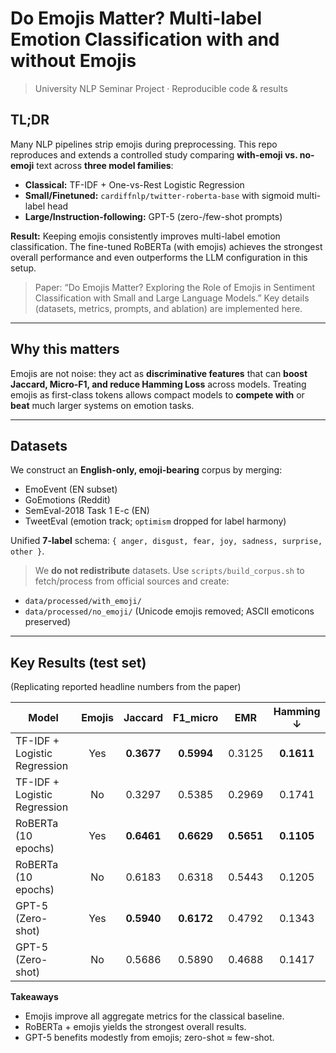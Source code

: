  # Do Emojis Matter? Multi-label Emotion Classification with and without Emojis

> University NLP Seminar Project · Reproducible code & results  

## TL;DR
Many NLP pipelines strip emojis during preprocessing. This repo reproduces and extends a controlled study comparing **with-emoji vs. no-emoji** text across **three model families**:
- **Classical:** TF-IDF + One-vs-Rest Logistic Regression  
- **Small/Finetuned:** `cardiffnlp/twitter-roberta-base` with sigmoid multi-label head  
- **Large/Instruction-following:** GPT-5 (zero-/few-shot prompts)

**Result:** Keeping emojis consistently improves multi-label emotion classification. The fine-tuned RoBERTa (with emojis) achieves the strongest overall performance and even outperforms the LLM configuration in this setup.

> Paper: “Do Emojis Matter? Exploring the Role of Emojis in Sentiment Classification with Small and Large Language Models.”
> Key details (datasets, metrics, prompts, and ablation) are implemented here.

---

## Why this matters
Emojis are not noise: they act as **discriminative features** that can **boost Jaccard, Micro-F1, and reduce Hamming Loss** across models. Treating emojis as first-class tokens allows compact models to **compete with** or **beat** much larger systems on emotion tasks.

---

## Datasets
We construct an **English-only, emoji-bearing** corpus by merging:
- EmoEvent (EN subset)
- GoEmotions (Reddit)
- SemEval-2018 Task 1 E-c (EN)
- TweetEval (emotion track; `optimism` dropped for label harmony)

Unified **7-label** schema: `{ anger, disgust, fear, joy, sadness, surprise, other }`.

> We **do not redistribute** datasets. Use `scripts/build_corpus.sh` to fetch/process from official sources and create:
- `data/processed/with_emoji/`  
- `data/processed/no_emoji/` (Unicode emojis removed; ASCII emoticons preserved)

---

## Key Results (test set)
(Replicating reported headline numbers from the paper)

| Model                       | Emojis | Jaccard | F1_micro | EMR  | Hamming ↓ |
|----------------------------|:------:|:-------:|:--------:|:----:|:---------:|
| TF-IDF + Logistic Regression |  Yes  | **0.3677** | **0.5994** | 0.3125 | **0.1611** |
| TF-IDF + Logistic Regression |   No  | 0.3297 | 0.5385 | 0.2969 | 0.1741 |
| RoBERTa (10 epochs)        |  Yes  | **0.6461** | **0.6629** | **0.5651** | **0.1105** |
| RoBERTa (10 epochs)        |   No  | 0.6183 | 0.6318 | 0.5443 | 0.1205 |
| GPT-5 (Zero-shot)          |  Yes  | **0.5940** | **0.6172** | 0.4792 | 0.1343 |
| GPT-5 (Zero-shot)          |   No  | 0.5686 | 0.5890 | 0.4688 | 0.1417 |

**Takeaways**
- Emojis improve all aggregate metrics for the classical baseline.  
- RoBERTa + emojis yields the strongest overall results.  
- GPT-5 benefits modestly from emojis; zero-shot ≈ few-shot.

 
